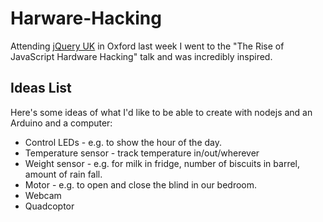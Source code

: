 # Harware-Hacking

Attending [jQuery UK](http://jqueryuk.com/) in Oxford last week I went to the "The Rise of JavaScript Hardware Hacking" talk and was incredibly inspired.

## Ideas List

Here's some ideas of what I'd like to be able to create with nodejs and an Arduino and a computer: 

* Control LEDs - e.g. to show the hour of the day.
* Temperature sensor - track temperature in/out/wherever
* Weight sensor - e.g. for milk in fridge, number of biscuits in barrel, amount of rain fall.
* Motor - e.g. to open and close the blind in our bedroom.
* Webcam
* Quadcoptor
